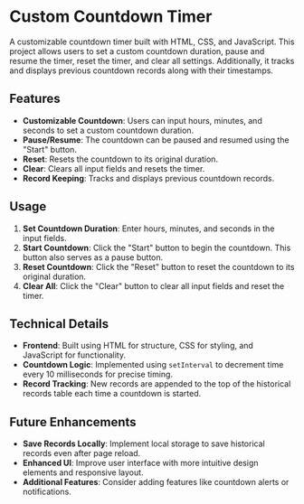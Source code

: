 # Custom Countdown Timer
A customizable countdown timer built with HTML, CSS, and JavaScript. This project allows users to set a custom countdown duration, pause and resume the timer, reset the timer, and clear all settings. Additionally, it tracks and displays previous countdown records along with their timestamps.

## Features
- **Customizable Countdown**: Users can input hours, minutes, and seconds to set a custom countdown duration.
- **Pause/Resume**: The countdown can be paused and resumed using the "Start" button.
- **Reset**: Resets the countdown to its original duration.
- **Clear**: Clears all input fields and resets the timer.
- **Record Keeping**: Tracks and displays previous countdown records.

## Usage
1. **Set Countdown Duration**: Enter hours, minutes, and seconds in the input fields.
2. **Start Countdown**: Click the "Start" button to begin the countdown. This button also serves as a pause button.
3. **Reset Countdown**: Click the "Reset" button to reset the countdown to its original duration.
4. **Clear All**: Click the "Clear" button to clear all input fields and reset the timer.

## Technical Details
- **Frontend**: Built using HTML for structure, CSS for styling, and JavaScript for functionality.
- **Countdown Logic**: Implemented using `setInterval` to decrement time every 10 milliseconds for precise timing.
- **Record Tracking**: New records are appended to the top of the historical records table each time a countdown is started.

## Future Enhancements
- **Save Records Locally**: Implement local storage to save historical records even after page reload.
- **Enhanced UI**: Improve user interface with more intuitive design elements and responsive layout.
- **Additional Features**: Consider adding features like countdown alerts or notifications.

